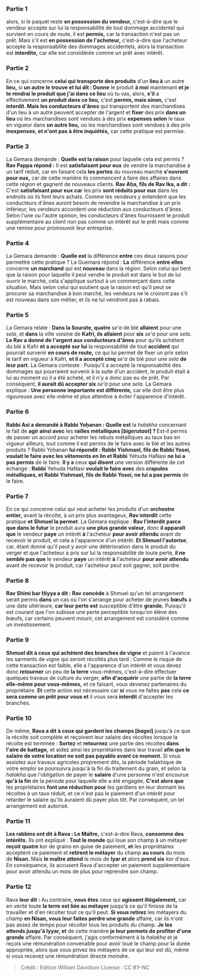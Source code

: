 
### Partie 1
alors, si le paquet reste <b>en possession du vendeur,</b> c'est-à-dire que le vendeur accepte sur lui la responsabilité de tout dommage accidentel qui survient en cours de route, il est <b>permis,</b> car la transaction n'est pas un prêt. Mais s'il est <b>en possession de l'acheteur,</b> c'est-à-dire que l'acheteur accepte la responsabilité des dommages accidentels, alors la transaction est <b>interdite,</b> car elle est considérée comme un prêt avec intérêt.

### Partie 2
En ce qui concerne <b>celui qui transporte des produits</b> d'un <b>lieu à</b> un autre <b>lieu,</b> si <b>un autre le trouve et lui dit : Donne</b> le produit <b>à moi</b> maintenant <b>et je te rendrai le produit que j'ai dans ce lieu</b> où tu vas, alors, <b>s'il</b> a effectivement <b>un produit dans ce lieu,</b> c'est <b>permis, mais sinon,</b> c'est <b>interdit. Mais les conducteurs d'ânes</b> qui transportent des marchandises d'un lieu à un autre peuvent accepter de l'argent et <b>fixer</b> des prix <b>dans un lieu</b> où les marchandises sont vendues à des prix <b>expenses</b> <b>selon</b> le taux en vigueur dans <b>un autre lieu,</b> où les marchandises sont vendues à des prix <b>inexpenses</b>, <b>et n'ont pas à être inquiétés,</b> car cette pratique est permise.

### Partie 3
La Gemara demande : <b>Quelle est la raison</b> pour laquelle cela est permis ? <b>Rav Pappa répond :</b> Il est <b>satisfaisant pour eux</b> de vendre la marchandise à un tarif réduit, car en faisant cela <b>les portes</b> du nouveau marché <b>s'ouvrent pour eux,</b> car de cette manière ils commencent à faire des affaires dans cette région et gagnent de nouveaux clients. <b>Rav Aḥa, fils de Rav Ika, a dit :</b> C'est <b>satisfaisant pour eux car</b> les prix <b>sont réduits pour eux</b> dans les endroits où ils font leurs achats. Comme les vendeurs y entendent que les conducteurs d'ânes auront besoin de revendre la marchandise à un prix inférieur, les vendeurs accordent une réduction aux conducteurs d'ânes. Selon l'une ou l'autre opinion, les conducteurs d'ânes fournissent le produit supplémentaire au client non pas comme un intérêt sur le prêt mais comme une remise pour promouvoir leur entreprise.

### Partie 4
La Gemara demande : <b>Quelle est</b> la différence <b>entre</b> ces deux raisons pour permettre cette pratique ? La Guemara répond : <b>La</b> différence <b>entre elles</b> concerne <b>un marchand</b> qui est <b>nouveau</b> dans la région. Selon celui qui tient que la raison pour laquelle il peut vendre le produit est dans le but de lui ouvrir le marché, cela s'applique surtout à un commerçant dans cette situation. Mais selon celui qui soutient que la raison est qu'il peut se procurer sa marchandise à bon marché, les vendeurs ne le croiront pas s'il est nouveau dans son métier, et ils ne lui vendront pas à rabais.

### Partie 5
La Gemara relate : <b>Dans la Sourate, quatre</b> <i>se'a</i> de blé <b>allaient</b> pour une <i>sela</i>, et <b>dans</b> la ville voisine de <b>Kafri, ils allaient</b> pour <b>six</b> <i>se'a</i> pour une <i>sela</i>. <b>Le Rav a donné de l'argent aux conducteurs d'ânes</b> pour qu'ils achètent du blé à Kafri <b>et a accepté sur lui</b> la responsabilité de tout <b>accident</b> qui pourrait survenir <b>en cours de route,</b> ce qui lui permet de fixer un prix selon le tarif en vigueur à Kafri, <b>et il a accepté cinq</b> <i>se'a</i> de blé pour une <i>sela</i> <b>de leur part.</b> La Gemara conteste : Puisqu'il a accepté la responsabilité des dommages qui pourraient survenir à la suite d'un accident, le produit était à lui au moment où il a été acheté, et il n'y a donc pas eu de prêt. Par conséquent, <b>il aurait dû accepter six</b> <i>se'a</i> pour une <i>sela</i>. La Gemara explique : <b>Une personne importante est différente,</b> car elle doit être plus rigoureuse avec elle-même et plus attentive à éviter l'apparence d'intérêt.

### Partie 6
<b>Rabbi Asi a demandé à Rabbi Yoḥanan : Quelle est</b> la <i>halakha</i> concernant le fait de <b>agir ainsi avec</b> les <b>railles métalliques [<i>bigerutaot</i>] ? </b> Est-il permis de passer un accord pour acheter les rebuts métalliques au taux bas en vigueur ailleurs, tout comme il est permis de le faire avec le blé et les autres produits ? Rabbi Yoḥanan <b>lui répondit : Rabbi Yishmael, fils de Rabbi Yosei, voulait le faire avec les vêtements en lin et Rabbi</b> Yehuda HaNasi <b>ne lui a pas permis</b> de le faire. <b>Il y a</b> ceux <b>qui disent</b> une version différente de cet échange : <b>Rabbi</b> Yehuda HaNasi <b>voulait le faire avec</b> des <b>crapules métalliques, et Rabbi Yishmael, fils de Rabbi Yosei, ne lui a pas permis</b> de le faire.

### Partie 7
En ce qui concerne celui qui veut acheter les produits d'un <b>orchestre entier,</b> avant la récolte, à un prix plus avantageux, <b>Rav interdit</b> cette pratique <b>et Shmuel la permet</b>. La Gemara explique : <b>Rav l'interdit</b> <b>parce que dans le futur</b> le produit aura <b>une plus grande valeur,</b> donc <b>il apparaît que</b> le vendeur <b>paye</b> un intérêt <b>à</b> l'acheteur <b>pour avoir attendu</b> avant de recevoir le produit, et cela a l'apparence d'un intérêt. <b>Et Shmuel l'autorise</b>, car, étant donné qu'il peut y avoir une détérioration</b> dans le produit du verger et que l'acheteur a pris sur lui la responsabilité de toute perte, <b>il ne semble pas que</b> le vendeur <b>paye</b> un intérêt <b>à</b> l'acheteur <b>pour avoir attendu</b> avant de recevoir le produit, car l'acheteur peut soit gagner, soit perdre.

### Partie 8
<b>Rav Shimi bar Ḥiyya a dit : Rav concède</b> à Shmuel qu'un tel arrangement serait permis <b>dans</b> un cas où l'on s'arrange pour acheter de jeunes <b>bœufs</b> à une date ultérieure, <b>car leur perte est</b> susceptible d'être <b>grande.</b> Puisqu'il est courant que l'on subisse une perte perceptible lorsqu'on élève des bœufs, car certains peuvent mourir, cet arrangement est considéré comme un investissement.

### Partie 9
<b>Shmuel dit à ceux qui achètent des branches de vigne</b> et paient à l'avance les sarments de vigne qui seront récoltés plus tard : Comme le risque de cette transaction est faible, elle a l'apparence d'un intérêt et vous devez donc <b>retourner</b> un peu de <b>la terre</b> vous-mêmes, c'est-à-dire effectuer quelques travaux de culture du verger, <b>afin d'acquérir</b> une partie de <b>la terre elle-même pour vous-mêmes,</b> et ce faisant, vous devenez partenaires du propriétaire. <b>Et</b> cette action est nécessaire car <b>si</b> vous ne faites <b>pas</b> cela <b>ce sera comme un prêt pour vous et</b> il vous sera <b>interdit</b> d'accepter les branches.

### Partie 10
De même, <b>Rava a dit à ceux qui gardent les champs [<i>bagei</i>]</b> jusqu'à ce que la récolte soit complète et reçoivent leur salaire des récoltes lorsque la récolte est terminée : <b>Sortez</b> et <b>retournez</b> une partie des récoltes <b>dans l'aire de battage,</b> et aidez ainsi les propriétaires dans leur travail <b>afin que le salaire de votre location ne soit pas payable avant ce moment. </b> Si vous assistez aux travaux agricoles proprement dits, la période halakhique de votre emploi se poursuivra jusqu'à la fin du traitement du grain, et selon la <i>halakha</i> que l'obligation de payer le <b>salaire</b> d'une personne n'est encourue <b>qu'à la fin</b> de la période pour laquelle elle a été engagée, <b>C'est alors que</b> les propriétaires <b>font une réduction pour</b> les gardiens en leur donnant les récoltes à un taux réduit, et ce n'est pas le paiement d'un intérêt pour retarder le salaire qu'ils auraient dû payer plus tôt. Par conséquent, un tel arrangement est autorisé.

### Partie 11
<b>Les rabbins ont dit à Rava : Le Maître,</b> c'est-à-dire Rava, <b>consomme des intérêts.</b> Ils ont expliqué : <b>Tout le monde</b> qui loue son champ à un métayer <b>reçoit quatre</b> <i>kor</i> de grains en guise de paiement, <b>et</b> les propriétaires acceptent ce paiement et <b>retirent le métayer</b> du champ <b>au cours</b> du mois de <b>Nisan. </b> Mais <b>le maître attend</b> le mois de <b>Iyar et</b> alors <b>prend six</b> <i>kor</i> d'eux. En conséquence, ils accusent Rava d'accepter un paiement supplémentaire pour avoir attendu un mois de plus pour reprendre son champ.

### Partie 12
Rava <b>leur dit :</b> Au contraire, <b>vous êtes</b> ceux qui <b>agissent illégalement,</b> car en vérité toute <b>la terre est liée au métayer</b> jusqu'à ce qu'il finisse de la travailler et d'en récolter tout ce qu'il peut. <b>Si vous retirez</b> les métayers du champ <b>en Nisan, vous leur faites perdre une grande</b> affaire, car ils n'ont pas assez de temps pour récolter tous les produits du champ. <b>Je les attends jusqu'à Iyyar, et</b> de cette manière <b>je leur permets de profiter d'une grande</b> affaire. Par conséquent, j'agis conformément à la <i>halakha</i> et je reçois une rémunération convenable pour avoir loué le champ pour la durée appropriée, alors que vous privez les métayers de ce qui leur est dû, même si vous recevez une rémunération directe moindre.

>Crédit : Edition William Davidson
>License : CC BY-NC